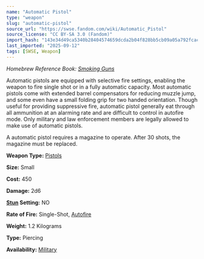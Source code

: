 ```yaml
---
name: "Automatic Pistol"
type: "weapon"
slug: "automatic-pistol"
source_url: "https://swse.fandom.com/wiki/Automatic_Pistol"
source_license: "CC BY-SA 3.0 (Fandom)"
import_hash: "143e34d49ca5340b28404574659dcda2b04f828bb5cb09a05a792fcac2c7f6aa"
last_imported: "2025-09-12"
tags: [SWSE, Weapon]
---
```

*Homebrew Reference Book: [Smoking Guns](https://swse.fandom.com/wiki/Smoking_Guns)*

Automatic pistols are equipped with selective fire settings, enabling the weapon to fire single shot or in a fully automatic capacity. Most automatic pistols come with extended barrel compensators for reducing muzzle jump, and some even have a small folding grip for two handed orientation. Though useful for providing suppressive fire, automatic pistol generally eat through all ammunition at an alarming rate and are difficult to control in autofire mode. Only military and law enforcement members are legally allowed to make use of automatic pistols.

A automatic pistol requires a magazine to operate. After 30 shots, the magazine must be replaced.

**Weapon Type:** [Pistols](https://swse.fandom.com/wiki/Pistols)

**Size:** Small

**Cost:** 450

**Damage:** 2d6

**[Stun](https://swse.fandom.com/wiki/Stun) Setting:** NO

**Rate of Fire:** Single-Shot, [Autofire](https://swse.fandom.com/wiki/Autofire)

**Weight:** 1.2 Kilograms

**Type:** Piercing

**Availability:** [Military](https://swse.fandom.com/wiki/Licensed)